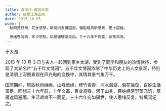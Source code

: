 ```yaml
---
title: 浪淘沙·故园秋唱
author: 放歌江海山阙
date: 2015-10-05
poem: |
  秋雨笼舒州，花水悠悠。新朋旧友博园游。徽韵皖风新愿景，更上层楼。

  思绪卷沉钩，年少愁愁。饥肠辘辘泪无由。三十六年千轲竞，谈笑风流。
---
```


于太湖

2015 年 10 月 3 日与夫人一起回到家乡太湖，受到了同学和朋友的热情款待，参观了太湖名片“五千年文博园”。五千年文博园浓缩了中华历史上的人文景观，特别是清明上河图景观在声光电的变换中，其情其景气象万千。

国庆期间，皖西秋雨绵绵，山峰葱绿，修竹青青，河水潺潺，菊花摇曳，百姓生活富足。回想三十六年前，十年文革，百业凋零，河干山秃，百姓经常野菜充饥，草房遮风避雨，生活艰难不一而足。三十六年宛如隔世，使人思绪反复，特填词记之。
